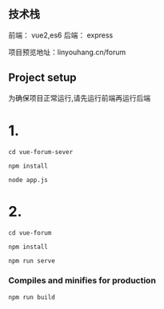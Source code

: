 ## 技术栈
前端： vue2,es6
后端： express

项目预览地址：linyouhang.cn/forum


## Project setup

为确保项目正常运行,请先运行前端再运行后端
# 1.
```
cd vue-forum-sever
```
```
npm install
```
```
node app.js
```
# 2.
```
cd vue-forum
```
```
npm install
```
```
npm run serve
```

### Compiles and minifies for production
```
npm run build
```

